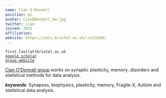 ```yaml
---
name: Cian O'Donnell
position: pi
avatar: CianODonnell_bw.jpg
twitter: cian
joined: 2015
affiliation: 
website: https://seis.bristol.ac.uk/~co15268/
---
```


<!--- _Lecturer in Computer Science, Dept of Computer Science, SCEEM, Faculty of Engineering, University of Bristol_<br>-->

<i class="fa fa-envelope-o"></i> `first.last(at)bristol.ac.uk`<br>
<i class="fa fa-book"></i> <a href="https://scholar.google.co.uk/citations?user=KGKHB2QAAAAJ&hl=en">`google scholar`</a><br>
<i class="fa fa-link"></i> <a href="{{page.website}}">`group website`</a>

<!--**Office**<br>
Merchant Venturers Building<br>
Woodland Road<br>
Bristol, BS8 1UB, England, United Kingdom<br>-->

[Cian O'Donnell group](https://seis.bristol.ac.uk/~co15268/) works on synaptic plasticity, memory, disorders and statistical methods for data analysis.

***keywords***: Synapses, biophysics, plasticity, memory, Fragile-X, Autism and statistical data analysis.


